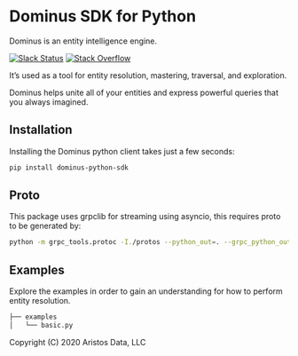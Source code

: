 # Dominus SDK for Python
Dominus is an entity intelligence engine.

[![Slack Status](https://img.shields.io/badge/slack-join_chat-white.svg?logo=slack&style=social)](http://openaristos.slack.com/)
[![Stack Overflow](https://img.shields.io/badge/stackoverflow-dominus-lightgrey.svg)](https://stackoverflow.com/questions/tagged/dominus)

It’s used as a tool for entity resolution, mastering, traversal, and exploration.

Dominus helps unite all of your entities and express powerful queries that you always imagined.

## Installation
Installing the Dominus python client takes just a few seconds:
```bash
pip install dominus-python-sdk
```

## Proto
This package uses grpclib for streaming using asyncio, this requires proto to be generated by:
```bash
python -m grpc_tools.protoc -I./protos --python_out=. --grpc_python_out=. --grpclib_python_out=. ./protos/dominus/DominusService.proto
```

## Examples
Explore the examples in order to gain an understanding for how to perform entity resolution. 

```bash
├── examples
│   └── basic.py
```

Copyright (C) 2020 Aristos Data, LLC
